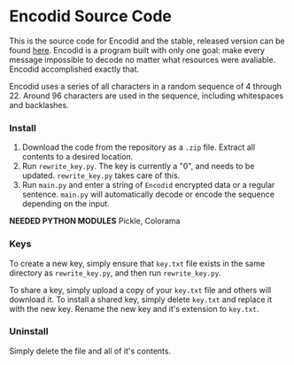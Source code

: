# Encodid Source Code
This is the source code for Encodid and the stable, released version can be found [here](https://github.com/TomTheCatt/Encodid). Encodid is a program built with only one goal: make every message impossible to decode no matter what resources were avaliable. Encodid accomplished exactly that.

Encodid uses a series of all characters in a random sequence of 4 through 22. Around 96 characters are used in the sequence, including whitespaces and backlashes.

### Install
1. Download the code from the repository as a `.zip` file. Extract all contents to a desired location.
2. Run `rewrite_key.py`. The key is currently a "0", and needs to be updated. `rewrite_key.py` takes care of this.
3. Run `main.py` and enter a string of `Encodid` encrypted data or a regular sentence. `main.py` will automatically decode or encode the sequence depending on the input.

**NEEDED PYTHON MODULES**
Pickle, Colorama 

### Keys
To create a new key, simply ensure that `key.txt` file exists in the same directory as `rewrite_key.py`, and then run `rewrite_key.py`.

To share a key, simply upload a copy of your `key.txt` file and others will download it. To install a shared key, simply delete `key.txt` and replace it with the new key. Rename the new key and it's extension to `key.txt`.

### Uninstall
Simply delete the file and all of it's contents.
